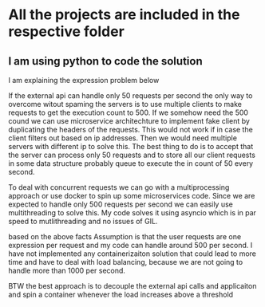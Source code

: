 # All the projects are included in the respective folder

## I am using python to code the solution

I am explaining the expression problem below

If the external api can handle only 50 requests per second the only way to overcome witout spaming the servers is to use multiple clients to make requests to get the execution count to 500.
If we somehow need the 500 cound we can use microservice architechture to implement fake client by duplicating the headers of the requests. This would not work if in case the client filters out based on ip addresses. Then we would need multiple servers with different ip to solve this.
The best thing to do is to accept that the server can process only 50 requests and to store all our client requests in some data structure probably queue to execute the in count of 50 every second.

To deal with concurrent requests we can go with a multiprocessing approach or use docker to spin up some microservices code. Since we are expected to handle only 500 requests per second we can easily use multithreading to solve this.
My code solves it using asyncio which is in par speed to mutlithreading and no issues of GIL.

based on the above facts
Assumption is that the user requests are one expression per request and my code can handle around 500 per second. I have not implemented any containerizaiton solution that could lead to more time and have to deal with load balancing, because we are not going to handle more than 1000 per second.

BTW the best approach is to decouple the external api calls and applicaiton and spin a container whenever the load increases above a threshold
